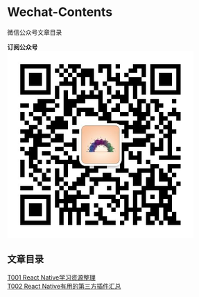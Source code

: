 # Wechat-Contents
微信公众号文章目录   

**订阅公众号**   
![qrcode](https://github.com/shuchun/Wechat-Contents/blob/master/docs/img/qrcode_life.jpg)

## 文章目录  
[T001 React Native学习资源整理](https://mp.weixin.qq.com/s?__biz=MzU1ODA0MDQ5Mg==&mid=2247483652&idx=1&sn=0c8b40065736e9d8c847befa239e7a86&chksm=fc2dd5c7cb5a5cd155c0841d1aabf2c03a5ddfa7ac408c47a0e2f4bfdc362ac1e552004c005b&scene=27#wechat_redirect)        
[T002 React Native有用的第三方插件汇总](https://mp.weixin.qq.com/s?__biz=MzU1ODA0MDQ5Mg==&mid=2247483678&idx=1&sn=b3011022f21ee0b26798ee99b5187eed&chksm=fc2dd5ddcb5a5ccb0a575a1919d53bb86aaddf18e0bbbd303e206d5a9b4b60f69f700a7ed7b0#rd)
